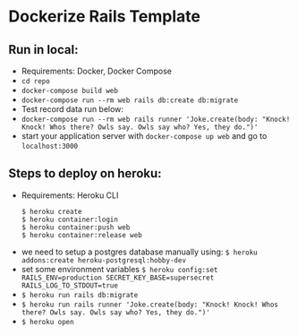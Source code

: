 # Dockerize Rails Template

## Run in local:
- Requirements: Docker, Docker Compose
- `cd repo`
- `docker-compose build web`
- `docker-compose run --rm web rails db:create db:migrate`
- Test record data run below:
- `docker-compose run --rm web rails runner 'Joke.create(body: "Knock! Knock! Whos there? Owls say. Owls say who? Yes, they do.")'`
- start your application server with `docker-compose up web` and go to `localhost:3000`

## Steps to deploy on heroku:
- Requirements: Heroku CLI
  ```
  $ heroku create
  $ heroku container:login
  $ heroku container:push web
  $ heroku container:release web
  ```
- we need to setup a postgres database manually using:
  `$ heroku addons:create heroku-postgresql:hobby-dev`
- set some environment variables
  `$ heroku config:set RAILS_ENV=production SECRET_KEY_BASE=supersecret RAILS_LOG_TO_STDOUT=true`
- `$ heroku run rails db:migrate`
- `$ heroku run rails runner 'Joke.create(body: "Knock! Knock! Whos there? Owls say. Owls say who? Yes, they do.")'`
- `$ heroku open`
